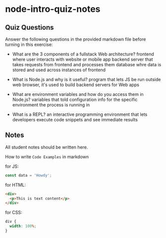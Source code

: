 # node-intro-quiz-notes

## Quiz Questions

Answer the following questions in the provided markdown file before turning in this exercise:

- What are the 3 components of a fullstack Web architecture?
  frontend where user interacts with website or mobile app
  backend server that takes requests from frontend and processes them
  database whre data is stored and used across instances of frontend

- What is Node.js and why is it useful?
  program that lets JS be run outside web browser, it's used to build backend servers for Web apps

- What are environment variables and how do you access them in Node.js?
  variables that told configuration info for the specific environment the process is running in

- What is a REPL?
  an interactive programming environment that lets developers execute code snippets and see immediate results

## Notes

All student notes should be written here.

How to write `Code Examples` in markdown

for JS:

```javascript
const data = 'Howdy';
```

for HTML:

```html
<div>
  <p>This is text content</p>
</div>
```

for CSS:

```css
div {
  width: 100%;
}
```

